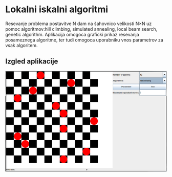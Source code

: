 # Lokalni iskalni algoritmi
Resevanje  problema postavitve N dam na šahovnico velikosti N×N uz pomoc algoritmov:hill climbing, simulated annealing, local beam search, genetic algorithm.
Aplikacija omogoca graficki prikaz resevanja posameznega algoritme, ter tudi omogoca uporabniku vnos parametrov za vsak algoritem.

## Izgled aplikacije
<img src="img.png" alt="alt text1"/>
